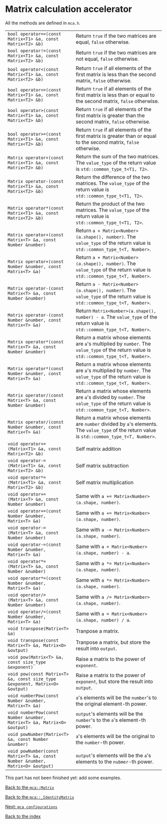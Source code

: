 # Matrix calculation accelerator
All the methods are defined in `mca.h`.

|                                                                                            |   |
| -                                                                                          | - |
| <nobr>`bool operator==(const Matrix<T1> &a, const Matrix<T2> &b)`</nobr>                   | Return `true` if the two matrices are equal, `false` otherwise. |
| <nobr>`bool operator!=(const Matrix<T1> &a, const Matrix<T2> &b)`</nobr>                   | Return `true` if the two matrices are not equal, `false` otherwise. |
| <nobr>`bool operator<(const Matrix<T1> &a, const Matrix<T2> &b)`</nobr>                    | Return `true` if all elements of the first matrix is less than the second matrix, `false` otherwise. |
| <nobr>`bool operator<=(const Matrix<T1> &a, const Matrix<T2> &b)`</nobr>                   | Return `true` if all elements of the first matrix is less than or equal to the second matrix, `false` otherwise. |
| <nobr>`bool operator>(const Matrix<T1> &a, const Matrix<T2> &b)`</nobr>                    | Return `true` if all elements of the first matrix is greater than the second matrix, `false` otherwise. |
| <nobr>`bool operator>=(const Matrix<T1> &a, const Matrix<T2> &b)`</nobr>                   | Return `true` if all elements of the first matrix is greater than or equal to the second matrix, `false` otherwise. |
| <nobr>`Matrix operator+(const Matrix<T1> &a, const Matrix<T2> &b)`</nobr>                  | Return the sum of the two matrices. The `value_type` of the return value is `std::common_type_t<T1, T2>`. |
| <nobr>`Matrix operator-(const Matrix<T1> &a, const Matrix<T2> &b)`</nobr>                  | Return the difference of the two matrices. The `value_type` of the return value is `std::common_type_t<T1, T2>`. |
| <nobr>`Matrix operator*(const Matrix<T1> &a, const Matrix<T2> &b)`</nobr>                  | Return the product of the two matrices. The `value_type` of the return value is `std::common_type_t<T1, T2>`. |
| <nobr>`Matrix operator+(const Matrix<T> &a, const Number &number)`</nobr>                  | Return `a + Matrix<Number>(a.shape(), number)`. The `value_type` of the return value is `std::common_type_t<T, Number>`. |
| <nobr>`Matrix operator+(const Number &number, const Matrix<T> &a)`</nobr>                  | Return `a + Matrix<Number>(a.shape(), number)`. The `value_type` of the return value is `std::common_type_t<T, Number>`. |
| <nobr>`Matrix operator-(const Matrix<T> &a, const Number &number)`</nobr>                  | Return `a - Matrix<Number>(a.shape(), number)`. The `value_type` of the return value is `std::common_type_t<T, Number>`. |
| <nobr>`Matrix operator-(const Number &number, const Matrix<T> &a)`</nobr>                  | Return `Matrix<Number>(a.shape(), number) - a`. The `value_type` of the return value is `std::common_type_t<T, Number>`. |
| <nobr>`Matrix operator*(const Matrix<T> &a, const Number &number)`</nobr>                  | Return a matrix whose elements are `a`'s multiplied by `number`. The `value_type` of the return value is `std::common_type_t<T, Number>`. |
| <nobr>`Matrix operator*(const Number &number, const Matrix<T> &a)`</nobr>                  | Return a matrix whose elements are `a`'s multiplied by `number`. The `value_type` of the return value is `std::common_type_t<T, Number>`. |
| <nobr>`Matrix operator/(const Matrix<T> &a, const Number &number)`</nobr>                  | Return a matrix whose elements are `a`'s divided by `number`. The `value_type` of the return value is `std::common_type_t<T, Number>`. |
| <nobr>`Matrix operator/(const Number &number, const Matrix<T> &a)`</nobr>                  | Return a matrix whose elements are `number` divided by `a`'s elements. The `value_type` of the return value is `std::common_type_t<T, Number>`. |
| <nobr>`void operator+=(Matrix<T1> &a, const Matrix<T2> &b)`</nobr>                         | Self matrix addition |
| <nobr>`void operator-=(Matrix<T1> &a, const Matrix<T2> &b)`</nobr>                         | Self matrix subtraction |
| <nobr>`void operator*=(Matrix<T1> &a, const Matrix<T2> &b)`</nobr>                         | Self matrix multiplication |
| <nobr>`void operator+=(Matrix<T> &a, const Number &number)`</nobr>                         | Same with `a += Matrix<Number>(a.shape, number)`. |
| <nobr>`void operator+=(const Number &number, Matrix<T> &a)`</nobr>                         | Same with `a += Matrix<Number>(a.shape, number)`. |
| <nobr>`void operator-=(Matrix<T> &a, const Number &number)`</nobr>                         | Same with `a -= Matrix<Number>(a.shape, number)`. |
| <nobr>`void operator-=(const Number &number, Matrix<T> &a)`</nobr>                         | Same with `a = Matrix<Number>(a.shape, number) - a`. |
| <nobr>`void operator*=(Matrix<T> &a, const Number &number)`</nobr>                         | Same with `a *= Matrix<Number>(a.shape, number)`. |
| <nobr>`void operator*=(const Number &number, Matrix<T> &a)`</nobr>                         | Same with `a *= Matrix<Number>(a.shape, number)`. |
| <nobr>`void operator/=(Matrix<T> &a, const Number &number)`</nobr>                         | Same with `a /= Matrix<Number>(a.shape, number)`. |
| <nobr>`void operator/=(const Number &number, Matrix<T> &a)`</nobr>                         | Same with `a = Matrix<Number>(a.shape, number) / a`. |
| <nobr>`void transpose(Matrix<T> &a)`</nobr>                                                | Tranpose a matrix. |
| <nobr>`void transpose(const Matrix<T> &a, Matrix<O> &output)`</nobr>                       | Tranpose a matrix, but store the result into `output`. |
| <nobr>`void pow(Matrix<T> &a, const size_type &exponent)`</nobr>                           | Raise a matrix to the power of `exponent`. |
| <nobr>`void pow(const Matrix<T> &a, const size_type &exponent, Matrix<O> &output)`</nobr>  | Raise a matrix to the power of `exponent`, but store the result into `output`. |
| <nobr>`void numberPow(const Number &number, Matrix<T> &a)`</nobr>                          | `a`'s elements will be the `number`'s to the original element-th power. |
| <nobr>`void numberPow(const Number &number, Matrix<T> &a, Matrix<O> &output)`</nobr>       | `output`'s elements will be the `number`'s to the `a`'s element-th power. |
| <nobr>`void powNumber(Matrix<T> &a, const Number &number)`</nobr>                          | `a`'s elements will be the original to the `number`-th power. |
| <nobr>`void powNumber(const Matrix<T> &a, const Number &number, Matrix<O> &output)`</nobr> | `output`'s elements will be the `a`'s elements to the `nubmer`-th power. |

This part has not been finished yet: add some examples.

[Back to the `mca::Matrix`](matrix.md)

[Back to the `mca::_IdentityMatrix`](identityMatrix.md)

[Next: `mca configurations`](mcaConfig.md)

[Back to the index](index.md)
